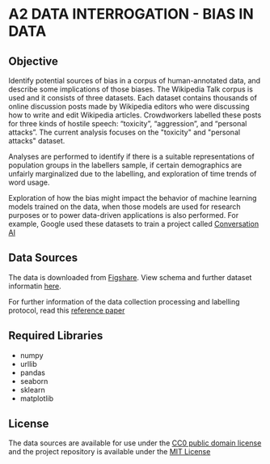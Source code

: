 # A2 DATA INTERROGATION - BIAS IN DATA

## Objective
Identify potential sources of bias in a corpus of human-annotated data, and describe some implications of those biases. The Wikipedia Talk corpus is used and it consists of three datasets. Each dataset contains thousands of online discussion posts made by Wikipedia editors who were discussing how to write and edit Wikipedia articles. Crowdworkers labelled these posts for three kinds of hostile speech: “toxicity”, “aggression”, and “personal attacks”. The current analysis focuses on the "toxicity" and "personal attacks" dataset.

Analyses are performed to identify if there is a suitable representations of population groups in the labellers sample, if certain demographics are unfairly marginalized due to the labelling, and exploration of time trends of word usage.

Exploration of how the bias might impact the behavior of machine learning models trained on the data, when those models are used for research purposes or to power data-driven applications is also performed. For example, Google used these datasets to train a project called [Conversation AI](https://github.com/conversationai/perspectiveapi)

## Data Sources

The data is downloaded from [Figshare](https://figshare.com/projects/Wikipedia_Talk/16731). View schema and further dataset informatin [here](https://meta.wikimedia.org/wiki/Research:Detox/Data_Release).

For further information of the data collection processing and labelling protocol, read this [reference paper](https://arxiv.org/abs/1610.08914)

## Required Libraries

- numpy
- urllib
- pandas
- seaborn
- sklearn
- matplotlib

## License

The data sources are available for use under the [CC0 public domain license](https://wiki.creativecommons.org/wiki/CC0) and the project repository is available under the [MIT License](LICENSE)

